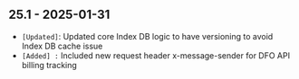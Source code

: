 ## 25.1 - 2025-01-31 ##

- `[Updated]`: Updated core Index DB logic to have versioning to avoid Index DB cache issue
- `[Added] :` Included new request header x-message-sender for DFO API billing tracking